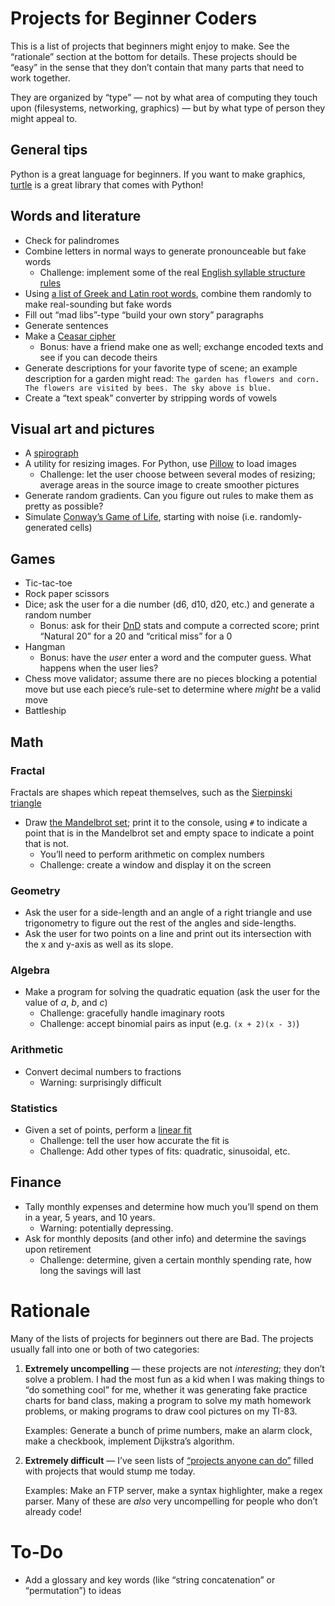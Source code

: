 # Projects for Beginner Coders

This is a list of projects that beginners might enjoy to make. See the
“rationale” section at the bottom for details. These projects should be “easy”
in the sense that they don’t contain that many parts that need to work together.

They are organized by “type” — not by what area of computing they touch upon
(filesystems, networking, graphics) — but by what type of person they might
appeal to.

## General tips

Python is a great language for beginners. If you want to make graphics,
[turtle] is a great library that comes with Python!

## Words and literature

* Check for palindromes
* Combine letters in normal ways to generate pronounceable but fake words
  * Challenge: implement some of the real [English syllable structure rules][syl]
* Using [a list of Greek and Latin root words][roots], combine them randomly to
  make real-sounding but fake words
* Fill out “mad libs”-type “build your own story” paragraphs
* Generate sentences
* Make a [Ceasar cipher][ceasar]
  * Bonus: have a friend make one as well; exchange encoded texts and see if you
    can decode theirs
* Generate descriptions for your favorite type of scene; an example description
  for a garden might read: `The garden has flowers and corn. The flowers are
  visited by bees. The sky above is blue.`
* Create a “text speak” converter by stripping words of vowels

## Visual art and pictures

* A [spirograph]
* A utility for resizing images. For Python, use [Pillow] to load images
  * Challenge: let the user choose between several modes of resizing; average
    areas in the source image to create smoother pictures
* Generate random gradients. Can you figure out rules to make them as pretty as
  possible?
* Simulate [Conway’s Game of Life][conway], starting with noise (i.e.
  randomly-generated cells)

## Games

* Tic-tac-toe
* Rock paper scissors
* Dice; ask the user for a die number (d6, d10, d20, etc.) and generate a random
  number
  * Bonus: ask for their [DnD] stats and compute a corrected score; print
    “Natural 20” for a 20 and “critical miss” for a 0
* Hangman
  * Bonus: have the *user* enter a word and the computer guess. What happens
    when the user lies?
* Chess move validator; assume there are no pieces blocking a potential move but
  use each piece’s rule-set to determine where *might* be a valid move
* Battleship

## Math

### Fractal

Fractals are shapes which repeat themselves, such as the [Sierpinski
triangle][sierpinski]

* Draw [the Mandelbrot set][mandelbrot]; print it to the console, using `#` to
  indicate a point that is in the Mandelbrot set and empty space to indicate a
  point that is not.
  * You’ll need to perform arithmetic on complex numbers
  * Challenge: create a window and display it on the screen

### Geometry

* Ask the user for a side-length and an angle of a right triangle and use
  trigonometry to figure out the rest of the angles and side-lengths.
* Ask the user for two points on a line and print out its intersection with the
  x and y-axis as well as its slope.

### Algebra

* Make a program for solving the quadratic equation (ask the user for the value
  of *a*, *b*, and *c*)
  * Challenge: gracefully handle imaginary roots
  * Challenge: accept binomial pairs as input (e.g. `(x + 2)(x - 3)`)

### Arithmetic

* Convert decimal numbers to fractions
  * Warning: surprisingly difficult

### Statistics

* Given a set of points, perform a [linear fit][linearfit]
  * Challenge: tell the user how accurate the fit is
  * Challenge: Add other types of fits: quadratic, sinusoidal, etc.

## Finance

* Tally monthly expenses and determine how much you’ll spend on them in a year,
  5 years, and 10 years.
  * Warning: potentially depressing.
* Ask for monthly deposits (and other info) and determine the savings upon
  retirement
  * Challenge: determine, given a certain monthly spending rate, how long the
    savings will last

# Rationale

Many of the lists of projects for beginners out there are Bad. The projects
usually fall into one or both of two categories:

1. **Extremely uncompelling** — these projects are not *interesting*; they don’t
   solve a problem. I had the most fun as a kid when I was making things to “do
   something cool” for me, whether it was generating fake practice charts for
   band class, making a program to solve my math homework problems, or making
   programs to draw cool pictures on my TI-83.

   Examples: Generate a bunch of prime numbers, make an alarm clock, make a
   checkbook, implement Dijkstra’s algorithm.

2. **Extremely difficult** — I’ve seen lists of [“projects anyone can do”][karan]
   filled with projects that would stump me today.

   Examples: Make an FTP server, make a syntax highlighter, make a regex parser.
   Many of these are *also* very uncompelling for people who don’t already code!

# To-Do

* Add a glossary and key words (like “string concatenation” or “permutation”) to
  ideas

[karan]: https://github.com/karan/Projects
[turtle]: https://docs.python.org/3/library/turtle.html
[mandelbrot]: https://en.wikipedia.org/wiki/Mandelbrot_set
[spirograph]: https://en.wikipedia.org/wiki/Spirograph
[syl]: http://clas.mq.edu.au/speech/phonetics/phonology/syllable/syll_structure.html
[roots]: https://en.wikipedia.org/wiki/List_of_Greek_and_Latin_roots_in_English
[ceasar]: https://en.wikipedia.org/wiki/Caesar_cipher
[DnD]: https://en.wikipedia.org/wiki/Dungeons_%26_Dragons
[sierpinski]: https://en.wikipedia.org/wiki/Sierpinski_triangle
[Pillow]: https://pillow.readthedocs.io/en/latest/
[linearfit]: https://en.wikipedia.org/wiki/Linear_regression
[conway]: https://en.wikipedia.org/wiki/Conway%27s_Game_of_Life
